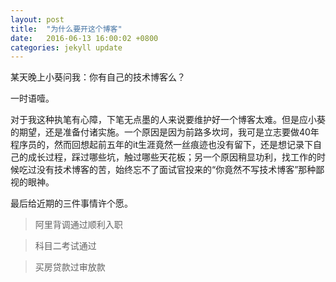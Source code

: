 ```yaml
---
layout: post
title:  "为什么要开这个博客"
date:   2016-06-13 16:00:02 +0800
categories: jekyll update
---
```

某天晚上小葵问我：你有自己的技术博客么？

一时语噎。

对于我这种执笔有心障，下笔无点墨的人来说要维护好一个博客太难。但是应小葵的期望，还是准备付诸实施。一个原因是因为前路多坎坷，我可是立志要做40年程序员的，然而回想起前五年的it生涯竟然一丝痕迹也没有留下，还是想记录下自己的成长过程，踩过哪些坑，触过哪些天花板；另一个原因稍显功利，找工作的时候吃过没有技术博客的苦，始终忘不了面试官投来的“你竟然不写技术博客”那种鄙视的眼神。

最后给近期的三件事情许个愿。

>阿里背调通过顺利入职

>科目二考试通过

>买房贷款过审放款
